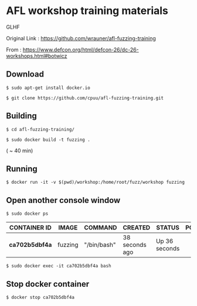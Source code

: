 # AFL workshop training materials

GLHF

Original Link : https://github.com/wrauner/afl-fuzzing-training

From : https://www.defcon.org/html/defcon-26/dc-26-workshops.html#botwicz

## Download
```$ sudo apt-get install docker.io ```

```$ git clone https://github.com/cpuu/afl-fuzzing-training.git```

## Building 
```$ cd afl-fuzzing-training/ ```

```$ sudo docker build -t fuzzing .```

( ~ 40 min)

## Running

```$ docker run -it -v $(pwd)/workshop:/home/root/fuzz/workshop fuzzing```

## Open another console window
```$ sudo docker ps```


| CONTAINER ID | IMAGE | COMMAND | CREATED | STATUS | PORTS |NAMES
| ------ | ------ |----- |----- |----- |----- |----- |
| **ca702b5dbf4a** | fuzzing | "/bin/bash" | 38 seconds ago|Up 36 seconds||heuristic_mcclintock|


```$ sudo docker exec -it ca702b5dbf4a bash```

## Stop docker container
```$ docker stop ca702b5dbf4a```
